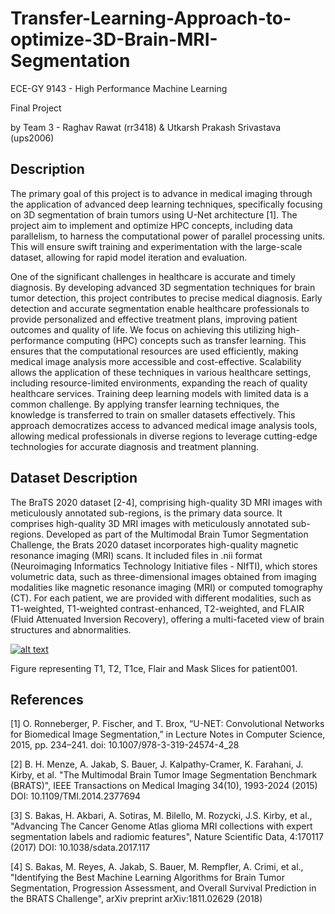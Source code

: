 # Transfer-Learning-Approach-to-optimize-3D-Brain-MRI-Segmentation

ECE-GY 9143 - High Performance Machine Learning 

Final Project

by Team 3  - Raghav Rawat (rr3418) & Utkarsh Prakash Srivastava (ups2006) 

## Description

The primary goal of this project is to advance in medical imaging through the application of advanced deep learning techniques, specifically focusing on 3D segmentation of brain tumors using U-Net architecture [1]. The project aim to implement and optimize HPC concepts, including data parallelism, to harness the computational power of parallel processing units. This will ensure swift training and experimentation with the large-scale dataset, allowing for rapid model iteration and evaluation.


One of the significant challenges in healthcare is accurate and timely diagnosis. By developing advanced 3D segmentation techniques for brain tumor detection, this project contributes to precise medical diagnosis. Early detection and accurate segmentation enable healthcare professionals to provide personalized and effective treatment plans, improving patient outcomes and quality of life. We focus on achieving this utilizing high-performance computing (HPC) concepts such as transfer learning. This ensures that the computational resources are used efficiently, making medical image analysis more accessible and cost-effective. Scalability allows the application of these techniques in various healthcare settings, including resource-limited environments, expanding the reach of quality healthcare services. Training deep learning models with limited data is a common challenge. By applying transfer learning techniques, the knowledge is transferred to train on smaller datasets effectively. This approach democratizes access to advanced medical image analysis tools, allowing medical professionals in diverse regions to leverage cutting-edge technologies for accurate diagnosis and treatment planning.

## Dataset Description

The BraTS 2020 dataset [2-4], comprising high-quality 3D MRI images with meticulously annotated sub-regions, is the primary data source. It comprises high-quality 3D MRI images with meticulously annotated sub-regions. Developed as part of the Multimodal Brain Tumor Segmentation Challenge, the Brats 2020 dataset incorporates high-quality magnetic resonance imaging (MRI) scans. It included files in .nii format (Neuroimaging Informatics Technology Initiative files - NIfTI), which stores volumetric data, such as three-dimensional images obtained from imaging modalities like magnetic resonance imaging (MRI) or computed tomography (CT). For each patient, we are provided with different modalities, such as T1-weighted, T1-weighted contrast-enhanced, T2-weighted, and FLAIR (Fluid Attenuated Inversion Recovery), offering a multi-faceted view of brain structures and abnormalities.  

[![alt text](https://github.com/[utkarsh231]/Transfer-Learning-Approach-to-optimize-3D-Brain-MRI-Segmentation/blob/main/images/patient1.png?raw=true)](https://github.com/utkarsh231/Transfer-Learning-Approach-to-optimize-3D-Brain-MRI-Segmentation/blob/main/images/patient1.png)

Figure representing T1, T2, T1ce, Flair and Mask Slices for patient001.

## References 
[1] O. Ronneberger, P. Fischer, and T. Brox, “U-NET: Convolutional Networks for Biomedical Image Segmentation,” in Lecture Notes in Computer Science, 2015, pp. 234–241. doi: 10.1007/978-3-319-24574-4_28

[2] B. H. Menze, A. Jakab, S. Bauer, J. Kalpathy-Cramer, K. Farahani, J. Kirby, et al. "The Multimodal Brain Tumor Image Segmentation Benchmark (BRATS)", IEEE Transactions on Medical Imaging 34(10), 1993-2024 (2015) DOI: 10.1109/TMI.2014.2377694

[3] S. Bakas, H. Akbari, A. Sotiras, M. Bilello, M. Rozycki, J.S. Kirby, et al., "Advancing The Cancer Genome Atlas glioma MRI collections with expert segmentation labels and radiomic features", Nature Scientific Data, 4:170117 (2017) DOI: 10.1038/sdata.2017.117

[4] S. Bakas, M. Reyes, A. Jakab, S. Bauer, M. Rempfler, A. Crimi, et al., "Identifying the Best Machine Learning Algorithms for Brain Tumor Segmentation, Progression Assessment, and Overall Survival Prediction in the BRATS Challenge", arXiv preprint arXiv:1811.02629 (2018)




